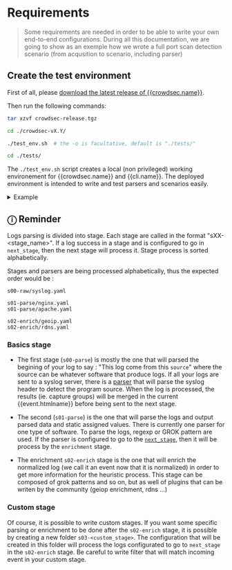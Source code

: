 # Requirements

>Some requirements are needed in order to be able to write your own end-to-end configurations.
>During all this documentation, we are going to show as an exemple how we wrote a full port scan detection scenario (from acqusition to scenario, including parser)

## Create the test environment

First of all, please [download the latest release of {{crowdsec.name}}](https://github.com/crowdsecurity/crowdsec/releases).

Then run the following commands:

```bash
tar xzvf crowdsec-release.tgz
```
```bash
cd ./crowdsec-vX.Y/
```
```bash
./test_env.sh  # the -o is facultative, default is "./tests/"
```
```bash
cd ./tests/
```

The `./test_env.sh` script creates a local (non privileged) working environement for {{crowdsec.name}} and {{cli.name}}.
The deployed environment is intended to write and test parsers and scenarios easily.


<details>
  <summary>Example</summary>

```bash
$ tar xzvf ./crowdsec-release.tgz
$ cd ./crowdsec-v0.0.18/
$ ./test_env.sh 
[09/05/2020:20:02:19][INFO] Creating test arboresence in /tmp/crowdsec-v0.0.18/tests
[09/05/2020:20:02:19][INFO] Arboresence created
[09/05/2020:20:02:19][INFO] Copying needed files for tests environment
[09/05/2020:20:02:19][INFO] Files copied
[09/05/2020:20:02:19][INFO] Setting up configurations
INFO[0000] Failed to open config /tmp/crowdsec-v0.0.18/tests/config/crowdsec-cli/config : open /tmp/crowdsec-v0.0.18/tests/config/crowdsec-cli/config: no such file or directory 
WARN[0000] creating skeleton!                           
INFO[0000] wrote config to /tmp/crowdsec-v0.0.18/tests/config/crowdsec-cli/config  
INFO[0000] wrote config to /tmp/crowdsec-v0.0.18/tests/config/crowdsec-cli/config  
INFO[0000] Wrote new 45625 bytes index to /tmp/crowdsec-v0.0.18/tests/config/crowdsec-cli/.index.json 
INFO[0000] crowdsecurity/syslog-logs : OK               
INFO[0000] crowdsecurity/geoip-enrich : OK              
INFO[0000] crowdsecurity/dateparse-enrich : OK          
INFO[0001] crowdsecurity/linux : OK                     
INFO[0001] /tmp/crowdsec-v0.0.18/tests/config/collections doesn\'t exist, create 
INFO[0001] /tmp/crowdsec-v0.0.18/tests/config/parsers/s00-raw doesn\'t exist, create 
INFO[0001] Enabled parsers : crowdsecurity/syslog-logs  
INFO[0001] /tmp/crowdsec-v0.0.18/tests/config/parsers/s02-enrich doesn\'t exist, create 
INFO[0001] Enabled parsers : crowdsecurity/geoip-enrich 
INFO[0001] Enabled parsers : crowdsecurity/dateparse-enrich 
INFO[0001] Enabled collections : crowdsecurity/linux    
INFO[0001] Enabled crowdsecurity/linux                  
[09/05/2020:20:02:20][INFO] Environment is ready in /tmp/crowdsec-v0.0.18/tests
```

</details>

## &#9432; Reminder

Logs parsing is divided into stage. Each stage are called in the format "sXX-<stage_name>". If a log success in a stage and is configured to go in `next_stage`, then the next stage will process it. Stage process is sorted alphabetically.

Stages and parsers are being processed alphabetically, thus the expected order would be :

```
s00-raw/syslog.yaml

s01-parse/nginx.yaml
s01-parse/apache.yaml

s02-enrich/geoip.yaml
s02-enrich/rdns.yaml
```

### Basics stage

- The first stage (`s00-parse`) is mostly the one that will parsed the begining of your log to say : "This log come from this `source`" where the source can be whatever software that produce logs.
If all your logs are sent to a syslog server, there is a [parser](https://master.d3padiiorjhf1k.amplifyapp.com/author/crowdsecurity/configurations/syslog-logs) that will parse the syslog header to detect the program source.
When the log is processed, the results (ie. capture groups) will be merged in the current {{event.htmlname}} before being sent to the next stage.
 
- The second (`s01-parse`) is the one that will parse the logs and output parsed data and static assigned values. There is currently one parser for one type of software. To parse the logs, regexp or GROK pattern are used. If the parser is configured to go to the [`next_stage`](/references/parsers/#onsuccess), then it will be process by the `enrichment` stage.

- The enrichment `s02-enrich` stage is the one that will enrich the normalized log (we call it an event now that it is normalized) in order to get more information for the heuristic process. This stage can be composed of grok patterns and so on, but as well of plugins that can be writen by the community (geiop enrichment, rdns ...)

### Custom stage

Of course, it is possible to write custom stages. If you want some specific parsing or enrichment to be done after the `s02-enrich` stage, it is possible by creating a new folder `s03-<custom_stage>`. The configuration that will be created in this folder will process the logs configurated to go to `next_stage` in the `s02-enrich` stage. Be careful to write filter that will match incoming event in your custom stage.
